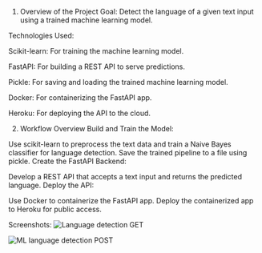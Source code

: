 1. Overview of the Project
Goal:
Detect the language of a given text input using a trained machine learning model.

Technologies Used:

Scikit-learn: For training the machine learning model.

FastAPI: For building a REST API to serve predictions.

Pickle: For saving and loading the trained machine learning model.

Docker: For containerizing the FastAPI app.

Heroku: For deploying the API to the cloud.


2. Workflow Overview
Build and Train the Model:

Use scikit-learn to preprocess the text data and train a Naive Bayes classifier for language detection.
Save the trained pipeline to a file using pickle.
Create the FastAPI Backend:

Develop a REST API that accepts a text input and returns the predicted language.
Deploy the API:

Use Docker to containerize the FastAPI app.
Deploy the containerized app to Heroku for public access.


Screenshots:
![Language detection GET](https://github.com/user-attachments/assets/9a33ddcd-0053-4a11-b846-8073e14c0e79)

![ML language detection POST](https://github.com/user-attachments/assets/f4c59901-a0d9-4714-8073-2dac53df93fc)



